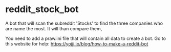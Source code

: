 # reddit_stock_bot
A bot that will scan the subreddit 'Stocks' to find the three companies who are name the most. It will than compare them,

You need to add a praw.ini file that will contain all data to create a bot. Go to this website for help: https://yojji.io/blog/how-to-make-a-reddit-bot
